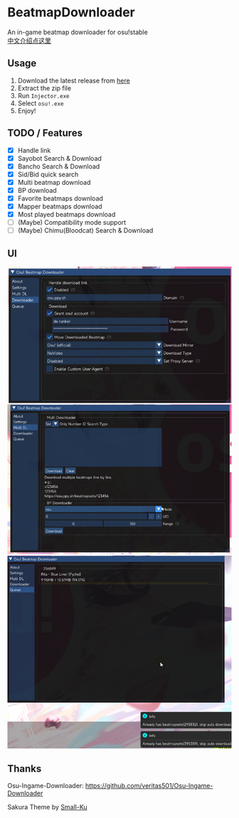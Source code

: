 # BeatmapDownloader

An in-game beatmap downloader for osu!stable    
[中文介绍点这里](README_zh_cn.md)

## Usage

1. Download the latest release from [here](https://github.com/KyuubiRan/BeatmapDownloader/releases)
2. Extract the zip file
3. Run `Injector.exe`
4. Select `osu!.exe`
5. Enjoy!

## TODO / Features

- [x] Handle link
- [x] Sayobot Search & Download
- [x] Bancho Search & Download
- [x] Sid/Bid quick search
- [x] Multi beatmap download
- [x] BP download
- [x] Favorite beatmaps download
- [x] Mapper beatmaps download
- [x] Most played beatmaps download
- [ ] (Maybe) Compatibility mode support
- [ ] (Maybe) Chimu(Bloodcat) Search & Download

## UI

![image1](docs/img/en_us/1.png)
![image2](docs/img/en_us/2.png)
![image3](docs/img/en_us/3.png)

## Thanks

Osu-Ingame-Downloader: https://github.com/veritas501/Osu-Ingame-Downloader

Sakura Theme by [Small-Ku](https://github.com/Small-Ku)
